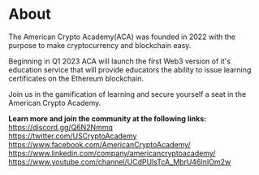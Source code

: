 # About

The American Crypto Academy(ACA) was founded in 2022 with the purpose to make cryptocurrency and blockchain easy. 

Beginning in Q1 2023 ACA will launch the first Web3 version of it's education service that will provide educators the ability to issue learning certificates on the Ethereum blockchain. 

Join us in the gamification of learning and secure yourself a seat in the American Crypto Academy. 

<b>Learn more and join the community at the following links:</b>
<br>
https://discord.gg/Q6N2Nmmq
<br>
https://twitter.com/USCryptoAcademy
<br>
https://www.facebook.com/AmericanCryptoAcademy/
<br>
https://www.linkedin.com/company/americancryptoacademy/
<br>
https://www.youtube.com/channel/UCdPUIsTcA_MbrU46InIOm2w
